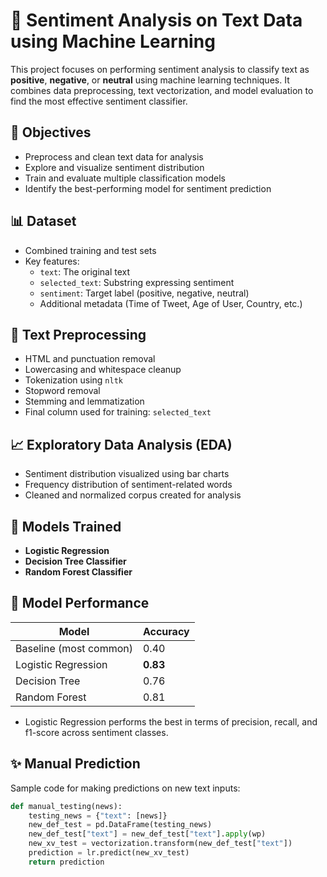 # 💬 Sentiment Analysis on Text Data using Machine Learning

This project focuses on performing sentiment analysis to classify text as **positive**, **negative**, or **neutral** using machine learning techniques. It combines data preprocessing, text vectorization, and model evaluation to find the most effective sentiment classifier.

## 📌 Objectives

- Preprocess and clean text data for analysis
- Explore and visualize sentiment distribution
- Train and evaluate multiple classification models
- Identify the best-performing model for sentiment prediction

## 📊 Dataset

- Combined training and test sets
- Key features:
  - `text`: The original text
  - `selected_text`: Substring expressing sentiment
  - `sentiment`: Target label (positive, negative, neutral)
  - Additional metadata (Time of Tweet, Age of User, Country, etc.)

## 🧹 Text Preprocessing

- HTML and punctuation removal
- Lowercasing and whitespace cleanup
- Tokenization using `nltk`
- Stopword removal
- Stemming and lemmatization
- Final column used for training: `selected_text`

## 📈 Exploratory Data Analysis (EDA)

- Sentiment distribution visualized using bar charts
- Frequency distribution of sentiment-related words
- Cleaned and normalized corpus created for analysis

## 🧠 Models Trained

- **Logistic Regression**
- **Decision Tree Classifier**
- **Random Forest Classifier**

## 🧪 Model Performance

| Model                  | Accuracy |
|------------------------|----------|
| Baseline (most common) | 0.40     |
| Logistic Regression    | **0.83** |
| Decision Tree          | 0.76     |
| Random Forest          | 0.81     |

- Logistic Regression performs the best in terms of precision, recall, and f1-score across sentiment classes.

## ✨ Manual Prediction

Sample code for making predictions on new text inputs:

```python
def manual_testing(news):
    testing_news = {"text": [news]}
    new_def_test = pd.DataFrame(testing_news)
    new_def_test["text"] = new_def_test["text"].apply(wp)
    new_xv_test = vectorization.transform(new_def_test["text"])
    prediction = lr.predict(new_xv_test)
    return prediction